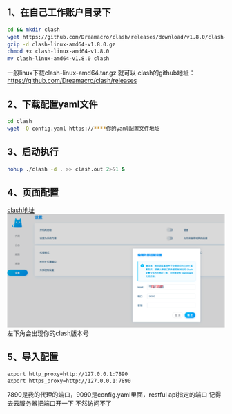## 1、在自己工作账户目录下
```bash
cd && mkdir clash
wget https://github.com/Dreamacro/clash/releases/download/v1.8.0/clash-linux-amd64-v1.8.0.gz
gzip -d clash-linux-amd64-v1.8.0.gz
chmod +x clash-linux-amd64-v1.8.0
mv clash-linux-amd64-v1.8.0 clash
```
一般linux下载clash-linux-amd64.tar.gz 就可以
clash的github地址：https://github.com/Dreamacro/clash/releases

## 2、下载配置yaml文件
```bash
cd clash
wget -O config.yaml https://****你的yaml配置文件地址 
```

## 3、启动执行
```bash
nohup ./clash -d . >> clash.out 2>&1 &
```

## 4、页面配置
[clash地址](http://clash.razord.top/)
![image.png](./../img/clash-ui.png)
左下角会出现你的clash版本号

## 5、导入配置
```vim
export http_proxy=http://127.0.0.1:7890
export https_proxy=http://127.0.0.1:7890
```

7890是我的代理的端口，9090是config.yaml里面，restful api指定的端口
记得去云服务器把端口开一下 不然访问不了
